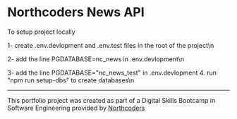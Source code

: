 # Northcoders News API

To setup project locally

1- create .env.devlopment and .env.test files in the root of the project\n

2- add the line PGDATABASE=nc_news in .env.devlopment\n

3- add the line PGDATABASE="nc_news_test" in .env.devlopment 4. run "npm run setup-dbs" to create databases\n

---

This portfolio project was created as part of a Digital Skills Bootcamp in Software Engineering provided by [Northcoders](https://northcoders.com/)
